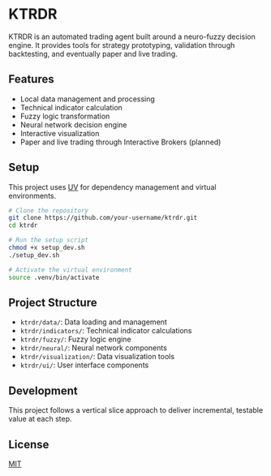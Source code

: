# KTRDR

KTRDR is an automated trading agent built around a neuro-fuzzy decision engine. It provides tools for strategy prototyping, validation through backtesting, and eventually paper and live trading.

## Features

- Local data management and processing
- Technical indicator calculation
- Fuzzy logic transformation
- Neural network decision engine
- Interactive visualization
- Paper and live trading through Interactive Brokers (planned)

## Setup

This project uses [UV](https://github.com/astral-sh/uv) for dependency management and virtual environments.

```bash
# Clone the repository
git clone https://github.com/your-username/ktrdr.git
cd ktrdr

# Run the setup script
chmod +x setup_dev.sh
./setup_dev.sh

# Activate the virtual environment
source .venv/bin/activate
```

## Project Structure

- `ktrdr/data/`: Data loading and management
- `ktrdr/indicators/`: Technical indicator calculations
- `ktrdr/fuzzy/`: Fuzzy logic engine
- `ktrdr/neural/`: Neural network components
- `ktrdr/visualization/`: Data visualization tools
- `ktrdr/ui/`: User interface components

## Development

This project follows a vertical slice approach to deliver incremental, testable value at each step.

## License

[MIT](LICENSE)
